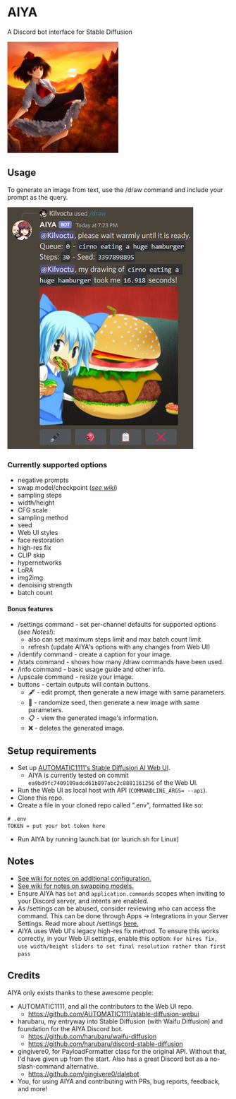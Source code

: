 # AIYA

A Discord bot interface for Stable Diffusion

<img src=https://raw.githubusercontent.com/Kilvoctu/kilvoctu.github.io/master/pics/preview.png  width=50% height=50%>

## Usage

To generate an image from text, use the /draw command and include your prompt as the query.

<img src=https://raw.githubusercontent.com/Kilvoctu/kilvoctu.github.io/master/pics/preview2.png>

### Currently supported options

- negative prompts
- swap model/checkpoint (_[see wiki](https://github.com/Kilvoctu/aiyabot/wiki/Model-swapping)_)
- sampling steps
- width/height
- CFG scale
- sampling method
- seed
- Web UI styles
- face restoration
- high-res fix
- CLIP skip
- hypernetworks
- LoRA
- img2img
- denoising strength
- batch count

#### Bonus features

- /settings command - set per-channel defaults for supported options (_see Notes!_):
  - also can set maximum steps limit and max batch count limit
  - refresh (update AIYA's options with any changes from Web UI)
- /identify command - create a caption for your image.
- /stats command - shows how many /draw commands have been used.
- /info command - basic usage guide and other info.
- /upscale command - resize your image.
- buttons - certain outputs will contain buttons.
  - 🖋 - edit prompt, then generate a new image with same parameters.
  - 🎲 - randomize seed, then generate a new image with same parameters.
  - 📋 - view the generated image's information.
  - ❌ - deletes the generated image.


## Setup requirements

- Set up [AUTOMATIC1111's Stable Diffusion AI Web UI](https://github.com/AUTOMATIC1111/stable-diffusion-webui).
  - AIYA is currently tested on commit `ea9bd9fc7409109adcd61b897abc2c8881161256` of the Web UI.
- Run the Web UI as local host with API (`COMMANDLINE_ARGS= --api`).
- Clone this repo.
- Create a file in your cloned repo called ".env", formatted like so:
```dotenv
# .env
TOKEN = put your bot token here
```
- Run AIYA by running launch.bat (or launch.sh for Linux)

## Notes

- [See wiki for notes on additional configuration.](https://github.com/Kilvoctu/aiyabot/wiki/Configuration)
- [See wiki for notes on swapping models.](https://github.com/Kilvoctu/aiyabot/wiki/Model-swapping)
- Ensure AIYA has `bot` and `application.commands` scopes when inviting to your Discord server, and intents are enabled.
- As /settings can be abused, consider reviewing who can access the command. This can be done through Apps -> Integrations in your Server Settings. Read more about /settings [here.](https://github.com/Kilvoctu/aiyabot/wiki/settings-command)
- AIYA uses Web UI's legacy high-res fix method. To ensure this works correctly, in your Web UI settings, enable this option: `For hires fix, use width/height sliders to set final resolution rather than first pass`


## Credits

AIYA only exists thanks to these awesome people:
- AUTOMATIC1111, and all the contributors to the Web UI repo.
  - https://github.com/AUTOMATIC1111/stable-diffusion-webui
- harubaru, my entryway into Stable Diffusion (with Waifu Diffusion) and foundation for the AIYA Discord bot.
  - https://github.com/harubaru/waifu-diffusion
  - https://github.com/harubaru/discord-stable-diffusion
- gingivere0, for PayloadFormatter class for the original API. Without that, I'd have given up from the start. Also has a great Discord bot as a no-slash-command alternative.
  - https://github.com/gingivere0/dalebot
- You, for using AIYA and contributing with PRs, bug reports, feedback, and more!
